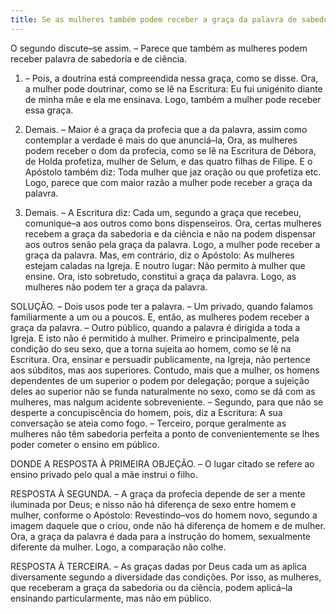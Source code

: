 ```yaml
---
title: Se as mulheres também podem receber a graça da palavra de sabedoria e de ciência
---
```


O segundo discute–se assim. – Parece que também as mulheres podem receber palavra de sabedoria e de ciência.  

1. – Pois, a doutrina está compreendida nessa graça, como se disse. Ora, a mulher pode doutrinar, como se lê na Escritura: Eu fui unigénito diante de minha mãe e ela me ensinava. Logo, também a mulher pode receber essa graça.  

2. Demais. – Maior é a graça da profecia que a da palavra, assim como contemplar a verdade é mais do que anunciá–la, Ora, as mulheres podem receber o dom da profecia, como se lê na Escritura de Débora, de Holda profetiza, mulher de Selum, e das quatro filhas de Filipe. E o Apóstolo também diz: Toda mulher que jaz oração ou que profetiza etc. Logo, parece que com maior razão a mulher pode receber a graça da palavra.  

3. Demais. – A Escritura diz: Cada um, segundo a graça que recebeu, comunique–a aos outros como bons dispenseiros. Ora, certas mulheres recebem a graça da sabedoria e da ciência e não na podem dispensar aos outros senão pela graça da palavra. Logo, a mulher pode receber a graça da palavra.  Mas, em contrário, diz o Apóstolo: As mulheres estejam caladas na Igreja. E noutro lugar:  Não permito à mulher que ensine. Ora, isto sobretudo, constitui a graça da palavra. Logo, as mulheres não podem ter a graça da palavra.  

SOLUÇÃO. – Dois usos pode ter a palavra. – Um privado, quando falamos familiarmente a um ou a poucos. E, então, as mulheres podem receber a graça da palavra. – Outro público, quando a palavra é dirigida a toda a Igreja. E isto não é permitido à mulher. Primeiro e principalmente, pela condição do seu sexo, que a torna sujeita ao homem, como se lê na Escritura. Ora, ensinar e persuadir publicamente, na Igreja, não pertence aos súbditos, mas aos superiores. Contudo, mais que a mulher, os homens dependentes de um superior o podem por delegação; porque a sujeição deles ao superior não se funda naturalmente no sexo, como se dá com as mulheres, mas nalgum acidente sobreveniente. – Segundo, para que não se desperte a concupiscência do homem, pois, diz a Escritura: A sua conversação se ateia como fogo. – Terceiro, porque geralmente as mulheres não têm sabedoria perfeita a ponto de convenientemente se lhes poder cometer o ensino em público.  

DONDE A RESPOSTA À PRIMEIRA OBJEÇÃO. – O lugar citado se refere ao ensino privado pelo qual a mãe instrui o filho.  

RESPOSTA À SEGUNDA. – A graça da profecia depende de ser a mente iluminada por Deus; e nisso não há diferença de sexo entre homem e mulher, conforme o Apóstolo: Revestindo–vos do homem novo, segundo a imagem daquele que o criou, onde não há diferença de homem e de mulher. Ora, a graça da palavra é dada para a instrução do homem, sexualmente diferente da mulher. Logo, a comparação não colhe.  

RESPOSTA À TERCEIRA. – As graças dadas por Deus cada um as aplica diversamente segundo a diversidade das condições. Por isso, as mulheres, que receberam a graça da sabedoria ou da ciência, podem aplicá–la ensinando particularmente, mas não em público.